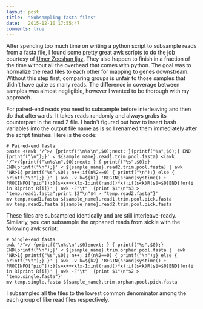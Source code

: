 ```yaml
---
layout: post
title:  "Subsampling fasta files"
date:   2015-12-10 17:55:47
comments: true
---
```


After spending too much time on writing a python script to subsample reads from a fasta file, I found some pretty great awk scripts to do the job courtesy of [Umer Zeeshan Ijaz](http://userweb.eng.gla.ac.uk/umer.ijaz/bioinformatics/subsampling_reads.pdf).  They also 
happen to finish in a fraction of the time without all the overhead that comes with python.  The goal was to normalize the read files to each other for mapping to 
genes downstream.  Without this step first, comparing groups is unfair to those samples that didn't have quite as many reads.  The difference in coverage between samples 
was almost negligible, however I wanted to be thorough with my approach.

For paired-end reads you need to subsample before interleaving and then do that afterwards.  It takes reads randomly and always grabs its counterpart in the read 2 file. I 
hadn't figured out how to insert bash variables into the output file name as is so I renamed them immediately after the script finishes.  Here is the code:

	# Paired-end fasta
	paste <(awk '/^>/ {printf("\n%s\n",$0);next; }{printf("%s",$0);} END {printf("\n");}' < ${sample_name}.read1.trim.pool.fasta) <(awk '/^>/{printf("\n%s\n",$0);next; } { printf("%s",$0);} END{printf("\n");}' < ${sample_name}.read2.trim.pool.fasta) | awk 'NR>1{ printf("%s",$0); n++;if(n%2==0) { printf("\n");} else { printf("\t");} }' | awk -v k=${k1} 'BEGIN{srand(systime() + PROCINFO["pid"]);}{s=x++<k?x-1:int(rand()*x);if(s<k)R[s]=$0}END{for(i in R)print R[i]}' | awk -F"\t" '{print $1"\n"$3 > "temp.read1.fasta";print $2"\n"$4 > "temp.read2.fasta"}'
	mv temp.read1.fasta ${sample_name}.read1.trim.pool.pick.fasta
	mv temp.read2.fasta ${sample_name}.read2.trim.pool.pick.fasta

These files are subsampled identically and are still interleave-ready.  Similarly, you can subsample the orphaned reads from sickle with the following awk script:

	# Single-end fasta
	awk '/^>/ {printf("\n%s\n",$0);next; } { printf("%s",$0);} END{printf("\n");}' < ${sample_name}.trim.orphan.pool.fasta |  awk 'NR>1{ printf("%s",$0); n++; if(n%2==0) { printf("\n");} else { printf("\t");} }' | awk -v k=${k2} 'BEGIN{srand(systime() + PROCINFO["pid"]);}{s=x++<k?x-1:int(rand()*x);if(s<k)R[s]=$0}END{for(i in R)print R[i]}' | awk -F"\t" '{print $1"\n"$2 > "temp.single.fasta"}'
	mv temp.single.fasta ${sample_name}.trim.orphan.pool.pick.fasta
	
I subsampled all the files to the lowest common denominator among the each group of like read files respectively.
	
	
	
